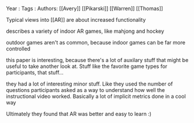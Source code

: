 Year   :
Tags   :
Authors: [[Avery]] [[Pikarski]] [[Warren]] [[Thomas]]

Typical views into [[AR]] are about increased functionality

describes a variety of indoor AR games, like mahjong and hockey

outdoor games aren't as common, because indoor games can be far more controlled

this paper is interesting, because there's a lot of auxilary stuff that might be useful to take another look at. Stuff like the favorite game types for participants, that stuff...

they had a lot of interesting minor stuff. Like they used the number of questions participants asked as a way to understand how well the instructional video worked. Basically a lot of implicit metrics done in a cool way

Ultimately they found that AR was better and easy to learn :)
